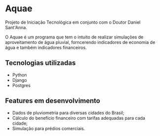 # Aquae

Projeto de Iniciação Tecnológica em conjunto com o Doutor Daniel Sant'Anna.

O Aquae é um programa que tem o intuito de realizar simulações de aproveitamento de água pluvial, forncerendo indicadores de economia de água e também indicadores financeiros.

## Tecnologias utilizadas

-   Python
-   Django
-   Postgres

## Features em desenvolvimento

-   Dados de pluviometria para diversas cidades do Brasil;
-   Cálculo do benefício financeiro com tarifas adequadas para cada cidade;
-   Simulação para prédios comerciais.

